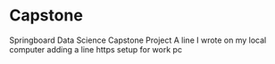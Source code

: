 # Capstone
Springboard Data Science Capstone Project
A line I wrote on my local computer
adding a line
https setup for work pc
